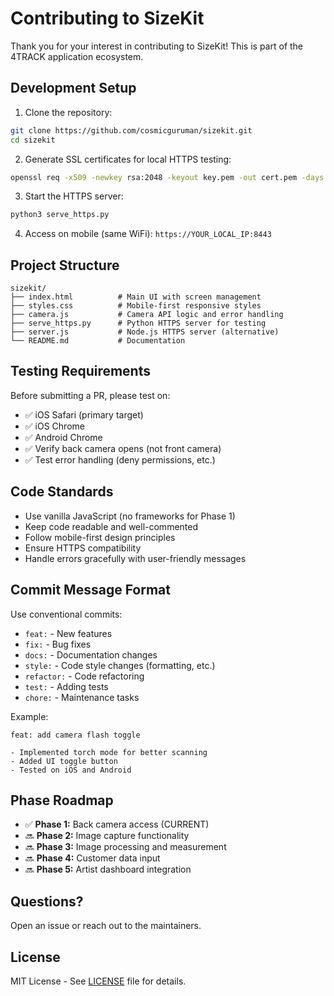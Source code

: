 # Contributing to SizeKit

Thank you for your interest in contributing to SizeKit! This is part of the 4TRACK application ecosystem.

## Development Setup

1. Clone the repository:
```bash
git clone https://github.com/cosmicguruman/sizekit.git
cd sizekit
```

2. Generate SSL certificates for local HTTPS testing:
```bash
openssl req -x509 -newkey rsa:2048 -keyout key.pem -out cert.pem -days 365 -nodes -subj "/CN=localhost"
```

3. Start the HTTPS server:
```bash
python3 serve_https.py
```

4. Access on mobile (same WiFi): `https://YOUR_LOCAL_IP:8443`

## Project Structure

```
sizekit/
├── index.html          # Main UI with screen management
├── styles.css          # Mobile-first responsive styles
├── camera.js           # Camera API logic and error handling
├── serve_https.py      # Python HTTPS server for testing
├── server.js           # Node.js HTTPS server (alternative)
└── README.md           # Documentation
```

## Testing Requirements

Before submitting a PR, please test on:
- ✅ iOS Safari (primary target)
- ✅ iOS Chrome
- ✅ Android Chrome
- ✅ Verify back camera opens (not front camera)
- ✅ Test error handling (deny permissions, etc.)

## Code Standards

- Use vanilla JavaScript (no frameworks for Phase 1)
- Keep code readable and well-commented
- Follow mobile-first design principles
- Ensure HTTPS compatibility
- Handle errors gracefully with user-friendly messages

## Commit Message Format

Use conventional commits:
- `feat:` - New features
- `fix:` - Bug fixes
- `docs:` - Documentation changes
- `style:` - Code style changes (formatting, etc.)
- `refactor:` - Code refactoring
- `test:` - Adding tests
- `chore:` - Maintenance tasks

Example:
```
feat: add camera flash toggle

- Implemented torch mode for better scanning
- Added UI toggle button
- Tested on iOS and Android
```

## Phase Roadmap

- ✅ **Phase 1:** Back camera access (CURRENT)
- 🔜 **Phase 2:** Image capture functionality
- 🔜 **Phase 3:** Image processing and measurement
- 🔜 **Phase 4:** Customer data input
- 🔜 **Phase 5:** Artist dashboard integration

## Questions?

Open an issue or reach out to the maintainers.

## License

MIT License - See [LICENSE](LICENSE) file for details.
